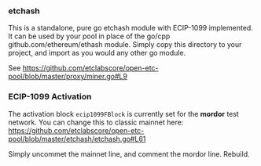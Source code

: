 ### etchash

This is a standalone, pure go etchash module with ECIP-1099 implemented. It can be used by your pool in place of the go/cpp github.com/ethereum/ethash module. Simply copy this directory to your project, and import as you would any other go module.

See https://github.com/etclabscore/open-etc-pool/blob/master/proxy/miner.go#L9

### ECIP-1099 Activation

The activation block `ecip1099FBlock` is currently set for the **mordor** test network.
You can change this to classic mainnet here: https://github.com/etclabscore/open-etc-pool/blob/master/etchash/etchash.go#L61

Simply uncommet the mainnet line, and comment the mordor line. Rebuild.